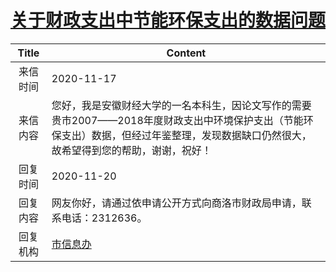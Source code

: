 # <a href="http://www.shangluo.gov.cn/zmhd/ldxxxx.jsp?urltype=leadermail.LeaderMailContentUrl&wbtreeid=1112&leadermailid=6625">关于财政支出中节能环保支出的数据问题</a>
| Title |                                              Content                                              |
|:-----:|---------------------------------------------------------------------------------------------------|
| 来信时间  | 2020-11-17                                                                                        |
| 来信内容  | 您好，我是安徽财经大学的一名本科生，因论文写作的需要贵市2007——2018年度财政支出中环境保护支出（节能环保支出）数据，但经过年鉴整理，发现数据缺口仍然很大，故希望得到您的帮助，谢谢，祝好！ |
| 回复时间  | 2020-11-20                                                                                        |
| 回复内容  | 网友你好，请通过依申请公开方式向商洛市财政局申请，联系电话：2312636。                                                            |
| 回复机构  | <a href="../../categories/agencies/市信息办.md">市信息办</a>                                                |